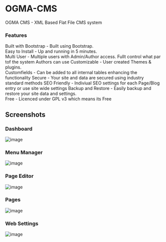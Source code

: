 OGMA-CMS
========

OGMA CMS - XML Based Flat File CMS system

### Features 

Built with Bootstrap - Built using Bootstrap.  
Easy to Install - Up and running in 5 minutes.  
Multi User - Multiple users with Admin/Author access. Fullt control what par tof the system Authors can use 
Customizable - User created Themes & plugins.  
Customfields - Can be added to all internal tables enhancing the functionality 
Secure - Your site and data are secured using industry standard methods 
SEO Friendly - Indiviual SEO settings for each Page/Blog entry or use site wide settings 
Backup and Restore - Easily backup and restore your site data and settings.  
Free - Licenced under GPL v3 which means its Free 



## Screenshots

### Dashboard
![image](http://www.ogmacms.com/docimages/dashboard.png)

### Menu Manager
![image](http://www.ogmacms.com/docimages/menus.jpg)

### Page Editor 
![image](http://www.ogmacms.com/docimages/editor.jpg)

### Pages
![image](http://www.ogmacms.com/docimages/pages.jpg)

### Web Settings
![image](http://www.ogmacms.com/docimages/settings.jpg)
